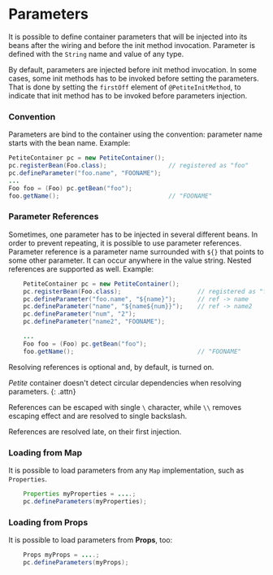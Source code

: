# Parameters

It is possible to define container parameters that will be injected into its beans after the wiring and before the init method invocation. Parameter is defined with the `String` name and value of any type.

By default, parameters are injected before init method invocation. In some cases, some init methods has to be invoked before setting the parameters. That is done by setting the `firstOff` element of `@PetiteInitMethod`, to indicate that init method has to be invoked before parameters injection.

### Convention

Parameters are bind to the container using the convention: parameter name starts with the bean name. Example:

```java
PetiteContainer pc = new PetiteContainer();
pc.registerBean(Foo.class);                 // registered as "foo"
pc.defineParameter("foo.name", "FOONAME");
...
Foo foo = (Foo) pc.getBean("foo");
foo.getName();                              // "FOONAME"
```

### Parameter References

Sometimes, one parameter has to be injected in several different beans. In order to prevent repeating, it is possible to use parameter references. Parameter reference is a parameter name surrounded with `${}` that points to some other parameter. It can occur anywhere in the value string. Nested references are supported as well. Example:

```java
    PetiteContainer pc = new PetiteContainer();
    pc.registerBean(Foo.class);                     // registered as "foo"
    pc.defineParameter("foo.name", "${name}");      // ref -> name
    pc.defineParameter("name", "${name${num}}");    // ref -> name2
    pc.defineParameter("num", "2");
    pc.defineParameter("name2", "FOONAME");

    ...
    Foo foo = (Foo) pc.getBean("foo");
    foo.getName();                                  // "FOONAME"
```

Resolving references is optional and, by default, is turned on.

_Petite_ container doesn't detect circular dependencies when resolving parameters. {: .attn}

References can be escaped with single `\` character, while `\\` removes escaping effect and are resolved to single backslash.

References are resolved late, on their first injection.

### Loading from Map

It is possible to load parameters from any `Map` implementation, such as `Properties`.

```java
    Properties myProperties = ....;
    pc.defineParameters(myProperties);
```

### Loading from Props

It is possible to load parameters from **Props**, too:

```java
    Props myProps = ....;
    pc.defineParameters(myProps);
```

